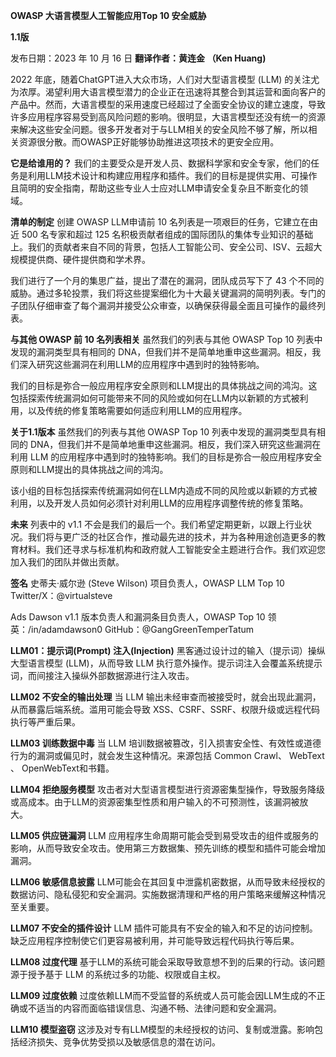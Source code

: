 **OWASP 大语言模型人工智能应用Top 10 安全威胁**

**1.1版**

发布日期：2023 年 10 月 16 日
**翻译作者：黄连金 （Ken Huang)**

2022 年底，随着ChatGPT进入大众市场，人们对大型语言模型 (LLM) 的关注尤为浓厚。渴望利用大语言模型潜力的企业正在迅速将其整合到其运营和面向客户的产品中。然而，大语言模型的采用速度已经超过了全面安全协议的建立速度，导致许多应用程序容易受到高风险问题的影响。很明显，大语言模型还没有统一的资源来解决这些安全问题。很多开发者对于与LLM相关的安全风险不够了解，所以相关资源很分散。而OWASP正好能够协助推进这项技术的更安全应用。

**它是给谁用的？**
我们的主要受众是开发人员、数据科学家和安全专家，他们的任务是利用LLM技术设计和构建应用程序和插件。我们的目标是提供实用、可操作且简明的安全指南，帮助这些专业人士应对LLM申请安全复杂且不断变化的领域。

**清单的制定**
创建 OWASP LLM申请前 10 名列表是一项艰巨的任务，它建立在由近 500 名专家和超过 125 名积极贡献者组成的国际团队的集体专业知识的基础上。我们的贡献者来自不同的背景，包括人工智能公司、安全公司、ISV、云超大规模提供商、硬件提供商和学术界。

我们进行了一个月的集思广益，提出了潜在的漏洞，团队成员写下了 43 个不同的威胁。通过多轮投票，我们将这些提案细化为十大最关键漏洞的简明列表。专门的子团队仔细审查了每个漏洞并接受公众审查，以确保获得最全面且可操作的最终列表。

**与其他 OWASP 前 10 名列表相关**
虽然我们的列表与其他 OWASP Top 10 列表中发现的漏洞类型具有相同的 DNA，但我们并不是简单地重申这些漏洞。相反，我们深入研究这些漏洞在利用LLM的应用程序中遇到时的独特影响。

我们的目标是弥合一般应用程序安全原则和LLM提出的具体挑战之间的鸿沟。这包括探索传统漏洞如何可能带来不同的风险或如何在LLM内以新颖的方式被利用，以及传统的修复策略需要如何适应利用LLM的应用程序。

**关于1.1版本**
虽然我们的列表与其他 OWASP Top 10 列表中发现的漏洞类型具有相同的 DNA，但我们并不是简单地重申这些漏洞。相反，我们深入研究这些漏洞在利用 LLM 的应用程序中遇到时的独特影响。我们的目标是弥合一般应用程序安全原则和LLM提出的具体挑战之间的鸿沟。

该小组的目标包括探索传统漏洞如何在LLM内造成不同的风险或以新颖的方式被利用，以及开发人员如何必须针对利用LLM的应用程序调整传统的修复策略。

**未来**
列表中的 v1.1 不会是我们的最后一个。我们希望定期更新，以跟上行业状况。我们将与更广泛的社区合作，推动最先进的技术，并为各种用途创造更多的教育材料。我们还寻求与标准机构和政府就人工智能安全主题进行合作。我们欢迎您加入我们的团队并做出贡献。

**签名**
史蒂夫·威尔逊 (Steve Wilson)
项目负责人，OWASP LLM Top 10 
Twitter/X：@virtualsteve

Ads Dawson
v1.1 版本负责人和漏洞条目负责人，OWASP Top 10
领英：/in/adamdawson0
GitHub：@GangGreenTemperTatum

**LLM01：提示词(Prompt) 注入(Injection)**
黑客通过设计过的输入（提示词）操纵大型语言模型 (LLM)，从而导致 LLM 执行意外操作。提示词注入会覆盖系统提示词，而间接注入操纵外部数据源进行注入攻击。

**LLM02 不安全的输出处理**
当 LLM 输出未经审查而被接受时，就会出现此漏洞，从而暴露后端系统。滥用可能会导致 XSS、CSRF、SSRF、权限升级或远程代码执行等严重后果。

**LLM03 训练数据中毒**
当 LLM 培训数据被篡改，引入损害安全性、有效性或道德行为的漏洞或偏见时，就会发生这种情况。来源包括 Common Crawl、 WebText 、 OpenWebText和书籍。

**LLM04 拒绝服务模型**
攻击者对大型语言模型进行资源密集型操作，导致服务降级或高成本。由于LLM的资源密集型性质和用户输入的不可预测性，该漏洞被放大。

**LLM05 供应链漏洞**
LLM 应用程序生命周期可能会受到易受攻击的组件或服务的影响，从而导致安全攻击。使用第三方数据集、预先训练的模型和插件可能会增加漏洞。

**LLM06 敏感信息披露**
LLM可能会在其回复中泄露机密数据，从而导致未经授权的数据访问、隐私侵犯和安全漏洞。实施数据清理和严格的用户策略来缓解这种情况至关重要。

**LLM07 不安全的插件设计**
LLM 插件可能具有不安全的输入和不足的访问控制。缺乏应用程序控制使它们更容易被利用，并可能导致远程代码执行等后果。

**LLM08 过度代理**
基于LLM的系统可能会采取导致意想不到的后果的行动。该问题源于授予基于 LLM 的系统过多的功能、权限或自主权。

**LLM09 过度依赖**
过度依赖LLM而不受监督的系统或人员可能会因LLM生成的不正确或不适当的内容而面临错误信息、沟通不畅、法律问题和安全漏洞。

**LLM10 模型盗窃**
这涉及对专有LLM模型的未经授权的访问、复制或泄露。影响包括经济损失、竞争优势受损以及敏感信息的潜在访问。

